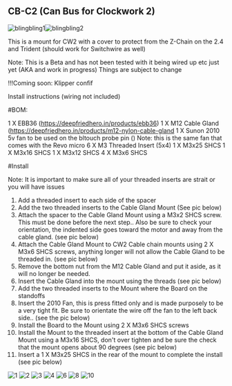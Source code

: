 
## CB-C2 (Can Bus for Clockwork 2)

![blingbling1](xxx.jpeg)![blingbling2](xxx.jpeg)


This is a mount for CW2 with a cover to protect from the Z-Chain on the 2.4 and Trident (should work for Switchwire as well)

Note: This is a Beta and has not been tested with it being wired up etc just yet (AKA and work in progress) Things are subject to change

!!!Coming soon: Klipper confif

Install instructions (wiring not included)


#BOM:

1 X EBB36 (https://deepfriedhero.in/products/ebb36)
1 X M12 Cable Gland (https://deepfriedhero.in/products/m12-nylon-cable-gland
1 X Sunon 2010 5v fan to be used on the bltouch probe pin ()
    Note: this is the same fan that comes with the Revo micro
6 X M3 Threaded Insert (5x4)
1 X M3x25 SHCS
1 X M3x16 SHCS
1 X M3x12 SHCS
4 X M3x6 SHCS

#Install

Note:
	It is important to make sure all of your threaded inserts are strait or you will have issues

1. Add a threaded insert to each side of the spacer
2. Add the two threaded inserts to the Cable Gland Mount (See pic below)
3. Attach  the spacer to the Cable Gland Mount using a M3x2 SHCS screw. This must be done before the next step.. Also be sure to check your orientation, the indented side goes toward the motor and away from the cable gland. (see pic below) 
4. Attach the Cable Gland Mount to CW2 Cable chain mounts using 2 X M3x6 SHCS screws, anything longer will not allow the Cable Gland to be threaded in. (see pic below)
5. Remove the bottom nut from the M12 Cable Gland and put it aside, as it will no longer be needed. 
6. Insert the Cable Gland into the mount using the threads (see pic below)
7. Add the two threaded inserts to the Mount where the Board on the standoffs
8. Insert the 2010 Fan, this is press fitted only and is made purposely to be a very tight fit. Be sure to orientate the wire off the fan to the left back side.. (see the pic below)
9. Install the Board to the Mount using 2 X M3x6 SHCS screws
10. Install the Mount to the threaded insert at the bottom of the Cable Gland Mount using a M3x16 SHCS, don't over tighten and be sure the check that the mount opens about 90 degrees (see pic below)
11. Insert a 1 X M3x25 SHCS in the rear of the mount to complete the install (see pic below) 


![1](xxx.jpeg)
![2](xxx.jpeg)
![3](xxx.jpeg)
![4](xxx.jpeg)
![6](xxx.jpeg)
![8](xxx.jpeg)
![10](xxx.jpeg)

